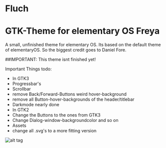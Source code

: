 # Fluch
# GTK-Theme for elementary OS Freya
A small, unfinished theme for elementary OS.
Its based on the default theme of elementaryOS.
So the biggest credit goes to Daniel Fore.

##IMPORTANT: This theme isnt finished yet!

Important Things todo:
 - In GTK3
  - Progressbar's
  - Scrollbar
  - remove Back/Forward-Buttons weird hover-background
  - remove all Button-hover-backgrounds of the header/titlebar
  - Darkmode nearly done
 - In GTK2
  - Change the Buttons to the ones from GTK3
  - Change Dialog-window-backgroundcolor and so on
 - Assets
  - change all .svg's to a more fitting version

![alt tag](http://www.upload.ee/image/5343982/Bildschirmfoto_vom_2015-11-20_16_04_54.png)
